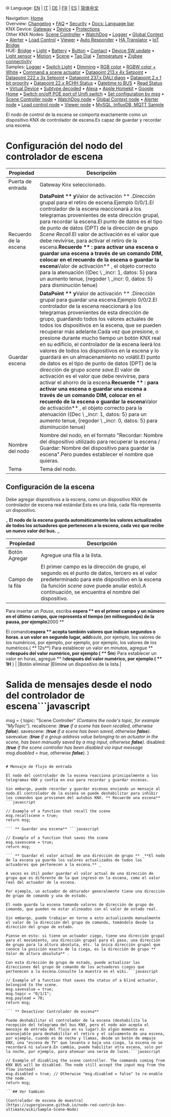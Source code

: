 🌐 Language: [EN](https://supergiovane.github.io/node-red-contrib-knx-ultimate/wiki/SceneController-Configuration) | [IT](https://supergiovane.github.io/node-red-contrib-knx-ultimate/wiki/it-SceneController-Configuration) | [DE](https://supergiovane.github.io/node-red-contrib-knx-ultimate/wiki/de-SceneController-Configuration) | [FR](https://supergiovane.github.io/node-red-contrib-knx-ultimate/wiki/fr-SceneController-Configuration) | [ES](https://supergiovane.github.io/node-red-contrib-knx-ultimate/wiki/es-SceneController-Configuration) | [简体中文](https://supergiovane.github.io/node-red-contrib-knx-ultimate/wiki/zh-CN-SceneController-Configuration)

<!-- NAV START -->
Navigation: [Home](https://supergiovane.github.io/node-red-contrib-knx-ultimate/wiki/Home)  
Overview: [Changelog](https://github.com/Supergiovane/node-red-contrib-knx-ultimate/blob/master/CHANGELOG.md) • [FAQ](https://supergiovane.github.io/node-red-contrib-knx-ultimate/wiki/FAQ-Troubleshoot) • [Security](https://supergiovane.github.io/node-red-contrib-knx-ultimate/wiki/SECURITY) • [Docs: Language bar](https://supergiovane.github.io/node-red-contrib-knx-ultimate/wiki/Docs-Language-Bar)  
KNX Device: [Gateway](https://supergiovane.github.io/node-red-contrib-knx-ultimate/wiki/Gateway-configuration) • [Device](https://supergiovane.github.io/node-red-contrib-knx-ultimate/wiki/Device) • [Protections](https://supergiovane.github.io/node-red-contrib-knx-ultimate/wiki/Protections)  
Other KNX Nodes: [Scene Controller](https://supergiovane.github.io/node-red-contrib-knx-ultimate/wiki/SceneController-Configuration) • [WatchDog](https://supergiovane.github.io/node-red-contrib-knx-ultimate/wiki/WatchDog-Configuration) • [Logger](https://supergiovane.github.io/node-red-contrib-knx-ultimate/wiki/Logger-Configuration) • [Global Context](https://supergiovane.github.io/node-red-contrib-knx-ultimate/wiki/GlobalVariable) • [Alerter](https://supergiovane.github.io/node-red-contrib-knx-ultimate/wiki/Alerter-Configuration) • [Load Control](https://supergiovane.github.io/node-red-contrib-knx-ultimate/wiki/LoadControl-Configuration) • [Viewer](https://supergiovane.github.io/node-red-contrib-knx-ultimate/wiki/knxUltimateViewer) • [Auto Responder](https://supergiovane.github.io/node-red-contrib-knx-ultimate/wiki/KNXAutoResponder) • [HA Translator](https://supergiovane.github.io/node-red-contrib-knx-ultimate/wiki/HATranslator) • [IoT Bridge](https://supergiovane.github.io/node-red-contrib-knx-ultimate/wiki/IoT-Bridge-Configuration)  
HUE: [Bridge](https://supergiovane.github.io/node-red-contrib-knx-ultimate/wiki/HUE%20Bridge%20configuration) • [Light](https://supergiovane.github.io/node-red-contrib-knx-ultimate/wiki/HUE%20Light) • [Battery](https://supergiovane.github.io/node-red-contrib-knx-ultimate/wiki/HUE%20Battery) • [Button](https://supergiovane.github.io/node-red-contrib-knx-ultimate/wiki/HUE%20Button) • [Contact](https://supergiovane.github.io/node-red-contrib-knx-ultimate/wiki/HUE%20Contact%20sensor) • [Device SW update](https://supergiovane.github.io/node-red-contrib-knx-ultimate/wiki/HUE%20Device%20software%20update) • [Light sensor](https://supergiovane.github.io/node-red-contrib-knx-ultimate/wiki/HUE%20Light%20sensor) • [Motion](https://supergiovane.github.io/node-red-contrib-knx-ultimate/wiki/HUE%20Motion) • [Scene](https://supergiovane.github.io/node-red-contrib-knx-ultimate/wiki/HUE%20Scene) • [Tap Dial](https://supergiovane.github.io/node-red-contrib-knx-ultimate/wiki/HUE%20Tapdial) • [Temperature](https://supergiovane.github.io/node-red-contrib-knx-ultimate/wiki/HUE%20Temperature%20sensor) • [Zigbee connectivity](https://supergiovane.github.io/node-red-contrib-knx-ultimate/wiki/HUE%20Zigbee%20connectivity)  
Samples: [Logger](https://supergiovane.github.io/node-red-contrib-knx-ultimate/wiki/Logger-Sample) • [Switch Light](https://supergiovane.github.io/node-red-contrib-knx-ultimate/wiki/-Sample---Switch-light) • [Dimming](https://supergiovane.github.io/node-red-contrib-knx-ultimate/wiki/-Sample---Dimming) • [RGB color](https://supergiovane.github.io/node-red-contrib-knx-ultimate/wiki/-Sample---RGB-Color) • [RGBW color + White](https://supergiovane.github.io/node-red-contrib-knx-ultimate/wiki/-Sample---RGBW-Color-plus-White) • [Command a scene actuator](https://supergiovane.github.io/node-red-contrib-knx-ultimate/wiki/-Sample---Control-a-scene-actuator) • [Datapoint 213.x 4x Setpoint](https://supergiovane.github.io/node-red-contrib-knx-ultimate/wiki/-Sample---DPT213) • [Datapoint 222.x 3x Setpoint](https://supergiovane.github.io/node-red-contrib-knx-ultimate/wiki/-Sample---DPT222) • [Datapoint 237.x DALI diags](https://supergiovane.github.io/node-red-contrib-knx-ultimate/wiki/-Sample---DPT237) • [Datapoint 2.x 1 bit proprity](https://supergiovane.github.io/node-red-contrib-knx-ultimate/wiki/-Sample---DPT2) • [Datapoint 22.x RCHH Status](https://supergiovane.github.io/node-red-contrib-knx-ultimate/wiki/-Sample---DPT22) • [Datetime to BUS](https://supergiovane.github.io/node-red-contrib-knx-ultimate/wiki/-Sample---DateTime-to-BUS) • [Read Status](https://supergiovane.github.io/node-red-contrib-knx-ultimate/wiki/-Sample---Read-value-from-Device) • [Virtual Device](https://supergiovane.github.io/node-red-contrib-knx-ultimate/wiki/-Sample---Virtual-Device) • [Subtype decoded](https://supergiovane.github.io/node-red-contrib-knx-ultimate/wiki/-Sample---Subtype) • [Alexa](https://supergiovane.github.io/node-red-contrib-knx-ultimate/wiki/-Sample---Alexa) • [Apple Homekit](https://supergiovane.github.io/node-red-contrib-knx-ultimate/wiki/-Sample---Apple-Homekit) • [Google Home](https://supergiovane.github.io/node-red-contrib-knx-ultimate/wiki/-Sample---Google-Assistant) • [Switch on/off POE port of Unifi switch](https://supergiovane.github.io/node-red-contrib-knx-ultimate/wiki/-Sample---UnifiPOE) • [Set configuration by msg](https://supergiovane.github.io/node-red-contrib-knx-ultimate/wiki/-Sample-setConfig) • [Scene Controller node](https://supergiovane.github.io/node-red-contrib-knx-ultimate/wiki/Sample-Scene-Node) • [WatchDog node](https://supergiovane.github.io/node-red-contrib-knx-ultimate/wiki/-Sample---WatchDog) • [Global Context node](https://supergiovane.github.io/node-red-contrib-knx-ultimate/wiki/SampleGlobalContextNode) • [Alerter node](https://supergiovane.github.io/node-red-contrib-knx-ultimate/wiki/SampleAlerter) • [Load control node](https://supergiovane.github.io/node-red-contrib-knx-ultimate/wiki/SampleLoadControl) • [Viewer node](https://supergiovane.github.io/node-red-contrib-knx-ultimate/wiki/knxUltimateViewer) • [MySQL, InfluxDB, MQTT Sample](https://supergiovane.github.io/node-red-contrib-knx-ultimate/wiki/Sample-KNX2MQTT-KNX2MySQL-KNX2InfluxDB)
<!-- NAV END -->

El nodo de control de la escena se comporta exactamente como un dispositivo KNX de controlador de escena.Es capaz de guardar y recordar una escena. 

# Configuración del nodo del controlador de escena

|Propiedad |Descripción |
|------------ |---------------------------------------------------------------------------------------------------- |
|Puerta de entrada |Gateway Knx seleccionado.|
|Recuerdo de la escena | **DataPoint ** y**Valor de activación ** .Dirección grupal para el retiro de escena.Ejemplo 0/0/1.El controlador de la escena reaccionará a los telegramas provenientes de esta dirección grupal, para recordar la escena.El punto de datos es el tipo de punto de datos (DPT) de la dirección de grupo _Scene Recall_.El valor de activación es el valor que debe revivirse, para activar el retiro de la escena.**Recuerde ** : para activar una escena o guardar una escena a través de un comando DIM, colocar en el recuerdo de la escena o guardar la escena**Valor de activación** , el objeto correcto para la atenuación ({Dec \ _incr: 1, datos: 5} para un aumento tenue, {regoder \ _incr: 0, datos: 5} para disminución tenue) |
|Guardar escena | **DataPoint ** y**Valor de activación ** .Dirección grupal para guardar una escena.Ejemplo 0/0/2.El controlador de la escena reaccionará a los telegramas provenientes de esta dirección de grupo, guardando todos los valores actuales de todos los dispositivos en la escena, que se pueden recuperar más adelante.Cada vez que presione, o presione durante mucho tiempo un botón KNX real en su edificio, el controlador de la escena leerá los valores de todos los dispositivos en la escena y lo guardará en un almacenamiento no volátil.El punto de datos es el tipo de punto de datos (DPT) de la dirección de grupo _scene save_.El valor de activación es el valor que debe revivirse, para activar el ahorro de la escena.**Recuerde ** : para activar una escena o guardar una escena a través de un comando DIM, colocar en el recuerdo de la escena o guardar la escena**Valor de activación** , el objeto correcto para la atenuación ({Dec \ _incr: 1, datos: 5} para un aumento tenue, {regoder \ _incr: 0, datos: 5} para disminución tenue) |
|Nombre del nodo |Nombre del nodo, en el formato "Recordar: Nombre del dispositivo utilizado para recuperar la escena / Guardar: Nombre del dispositivo para guardar la escena".Pero puedes establecer el nombre que quieras.|
|Tema |Tema del nodo.|

## Configuración de la escena

Debe agregar dispositivos a la escena, como un dispositivo KNX de controlador de escena real estándar.Esta es una lista, cada fila representa un dispositivo.

_ **El nodo de la escena guarda automáticamente los valores actualizados de todos los actuadores que pertenecen a la escena, cada vez que recibe un nuevo valor del bus.** _

|Propiedad |Descripción |
|------------- |---------------------------------------------------------------------------------------------------- |
|Botón Agregar |Agregue una fila a la lista.|
|Campo de la fila |El primer campo es la dirección de grupo, el segundo es el punto de datos, tercero es el valor predeterminado para este dispositivo en la escena (la función _scene save_ puede anular esto).A continuación, se encuentra el nombre del dispositivo. 
 Para insertar un _Pause_, escriba **espera ** en el primer campo y un número en el último campo, que representa el tiempo (en milisegundos) de la pausa, por ejemplo**2000 ** 
 
 El comando**espera ** acepta también valores que indican segundos o horas. 
 a un valor en segundo lugar, add**ssule, por ejemplo, los valores de los numéricos, por ejemplo, por ejemplo, por ejemplo, los valores de los numéricos.( ** 12s**) 
 Para establecer un valor en minutos, agregue ** m**después del valor numérico, por ejemplo ( ** 5m**) 
 Para establecer un valor en horas, agregue ** h**después del valor numérico, por ejemplo ( ** 1H** ) |
|Botón eliminar |Elimine un dispositivo de la lista.|

# Salida de mensajes desde el nodo del controlador de escena```javascript

msg = {
    topic: "Scene Controller" <i>(Contains the node's topic, for example "MyTopic").</i>
    recallscene: <i>(<b>true</b> if a scene has been recalled, otherwise <b>false</b>).</i> 
    savescene: <i>(<b>true</b> if a scene has been saved, otherwise <b>false</b>).</i> 
    savevalue: <i>(<b>true</b> if a group address value belonging to an actuator in the scene, has been manually saved by a msg input, otherwise <b>false</b>).</i> 
    disabled: <i>(<b>true</b> if the scene controller has been disabled via input message msg.disabled = true, otherwise <b>false</b>).</i> 
}

```---

# Mensaje de flujo de entrada

El nodo del controlador de la escena reacciona principalmente a los telegramas KNX y confía en eso para recordar y guardar escenas.

Sin embargo, puede recordar y guardar escenas enviando un mensaje al nodo.El controlador de la escena se puede deshabilitar para inhibir los comandos que provienen del autobús KNX. ** Recuerde una escena** ```javascript

// Example of a function that recall the scene
msg.recallscene = true; 
return msg;

``` ** Guardar una escena** ```javascript

// Example of a function that saves the scene
msg.savescene = true; 
return msg;

``` ** Guardar el valor actual de una dirección de grupo ** _**El nodo de la escena ya guarda los valores actualizados de todos los actuadores que pertenecen a la escena.** _

A veces es útil poder guardar el valor actual de una dirección de grupo que es diferente de la que ingresó en la escena, como el valor real del actuador de la escena.

Por ejemplo, un actuador de obturador generalmente tiene una dirección de grupo de comando y una de estado.

El nodo guarda la escena tomando valores de dirección de grupo de comando, que pueden no estar alineados con el valor de estado real.

Sin embargo, puede trabajar en torno a esto actualizando manualmente el valor de la dirección del grupo de comando, tomándolo desde la dirección del grupo de estado.

Piense en esto: si tiene un actuador ciego, tiene una dirección grupal para el movimiento, una dirección grupal para el paso, una dirección de grupo para la altura absoluta, etc. la única dirección grupal que conoce la posición exacta de la ciega, es la dirección de grupo ** Valor de altura absoluta** .

Con esta dirección de grupo de estado, puede actualizar las direcciones del grupo de comando de los actuadores ciegos que pertenecen a la escena.Consulte la muestra en el wiki.```javascript

// Example of a function that saves the status of a blind actuator, belongind to the scene.
msg.savevalue = true; 
msg.topic = "0/1/1";
msg.payload = 70;
return msg;

``` ** Desactivar Controlador de escena**

Puede deshabilitar el controlador de la escena (deshabilita la recepción del telegrama del bus KNX, pero el nodo aún acepta el mensaje de entrada del flujo en su lugar).En algún momento es aconsejable para deshabilitar el retiro y el salvamento de una escena, por ejemplo, cuando es de noche y llamas, desde un botón de empuje KNX, una "escena de TV" que levanta o baja una ciega, la escena no se recordará ni salvará.En cambio, puede habilitar otra escena, solo por la noche, por ejemplo, para atenuar una serie de luces.```javascript

// Example of disabling the scene controller. The commands coming from KNX BUS will be disabled. The node still accept the input msg from the flow instead!
msg.disabled = true; // Otherwise "msg.disabled = false" to re-enable the node.
return msg;

```## Ver también

[Controlador de escena de muestra](https://supergiovane.github.io/node-red-contrib-knx-ultimate/wiki/Sample-Scene-Node)
